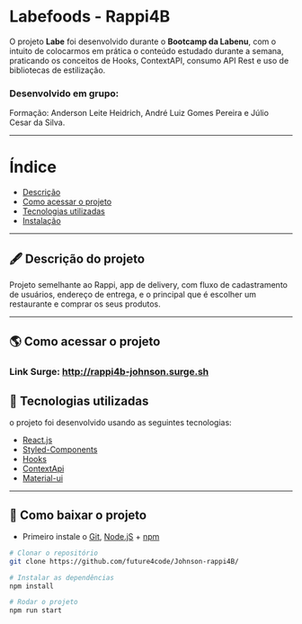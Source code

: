 
# Labefoods - Rappi4B

O projeto **Labe** foi desenvolvido durante o **Bootcamp da Labenu**, com o intuito de colocarmos em prática o conteúdo estudado durante a semana, praticando os conceitos de Hooks, ContextAPI, consumo API Rest e uso de bibliotecas de estilização.

### Desenvolvido em grupo:
  Formação: Anderson Leite Heidrich, André Luiz Gomes Pereira e Júlio Cesar da Silva.

---

# Índice

- [Descrição](#-descrição-do-projeto)
- [Como acessar o projeto](#-como-acessar-o-projeto)
- [Tecnologias utilizadas](#-tecnologias-utilizadas)
- [Instalação](#-como-baixar-o-projeto)

---

## 🖋 Descrição do projeto

Projeto semelhante ao Rappi, app de delivery, com fluxo de cadastramento de usuários, endereço de entrega, e o principal que é escolher um restaurante e comprar os seus produtos.

---

## 🌎 Como acessar o projeto
### Link Surge: http://rappi4b-johnson.surge.sh



## 🚀 Tecnologias utilizadas

o projeto foi desenvolvido usando as seguintes tecnologias:

- [React.js](https://pt-br.reactjs.org/docs/getting-started.html)
- [Styled-Components](https://styled-components.com/docs)
- [Hooks](https://pt-br.reactjs.org/docs/hooks-intro.html)
- [ContextApi](https://pt-br.reactjs.org/docs/hooks-reference.html#usecontext)
- [Material-ui](https://mui.com/)
---

## 💾 Como baixar o projeto

- Primeiro instale o [Git](https://git-scm.com/), [Node.jS](https://nodejs.org/pt-br/download/) + [npm](https://www.npmjs.com/get-npm)
```bash
# Clonar o repositório
git clone https://github.com/future4code/Johnson-rappi4B/

# Instalar as dependências
npm install

# Rodar o projeto
npm run start
```
